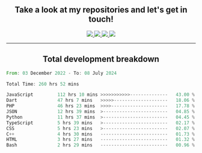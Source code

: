 <h2 align="center">
  Take a look at my repositories and let's get in touch!
</h2>
<p align="center">
  <a href="https://www.instagram.com/rayhanarkan?igsh=MXM3dHhmMTZ3ZWVsaA==">
    <img src="https://img.icons8.com/material-outlined/30/689d6a/instagram.png"/>
  </a>
  <a href="https://www.linkedin.com/in/rayhanarkan/">
    <img src="https://img.icons8.com/material-outlined/30/689d6a/linkedin.png"/>
  </a>
  <a href="">
    <img src="https://img.icons8.com/material-outlined/30/689d6a/geography.png"/>
  </a>
  <a href="mailto:rayhanarkan30@gmail.com">
    <img src="https://img.icons8.com/material-outlined/30/689d6a/email.png"/>
  </a>
</p>

---

<h2 align="center">Total development breakdown</h2>

<p align="center">
<!--START_SECTION:waka-->

```rust
From: 03 December 2022 - To: 08 July 2024

Total Time: 260 hrs 52 mins

JavaScript         112 hrs 10 mins >>>>>>>>>>>--------------   43.00 %
Dart               47 hrs 7 mins   >>>>>--------------------   18.06 %
PHP                46 hrs 23 mins  >>>>---------------------   17.78 %
JSON               12 hrs 39 mins  >------------------------   04.85 %
Python             11 hrs 37 mins  >------------------------   04.45 %
TypeScript         5 hrs 39 mins   >------------------------   02.17 %
CSS                5 hrs 23 mins   >------------------------   02.07 %
C++                4 hrs 30 mins   -------------------------   01.73 %
HTML               3 hrs 27 mins   -------------------------   01.32 %
Bash               2 hrs 29 mins   -------------------------   00.96 %
```

<!--END_SECTION:waka-->
</p>
